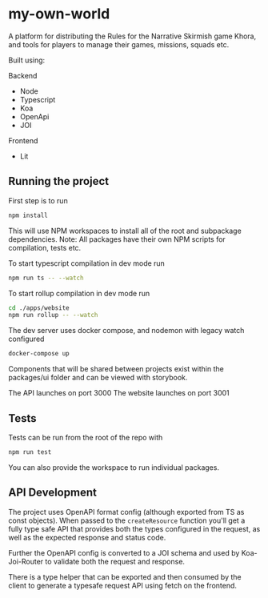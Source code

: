 # my-own-world

A platform for distributing the Rules for the Narrative Skirmish game Khora, and tools for players to manage their games, missions, squads etc.

Built using:

Backend

-   Node
-   Typescript
-   Koa
-   OpenApi
-   JOI

Frontend

-   Lit

## Running the project

First step is to run 

```bash
npm install
```

This will use NPM workspaces to install all of the root and subpackage dependencies. 
Note: All packages have their own NPM scripts for compilation, tests etc.

To start typescript compilation in dev mode run

```bash
npm run ts -- --watch
```

To start rollup compilation in dev mode run

```bash
cd ./apps/website
npm run rollup -- --watch
```

The dev server uses docker compose, and nodemon with legacy watch configured

```bash
docker-compose up
```

Components that will be shared between projects exist within the packages/ui folder and can be viewed with storybook.

The API launches on port 3000
The website launches on port 3001

## Tests

Tests can be run from the root of the repo with

```bash
npm run test
```

You can also provide the workspace to run individual packages.

## API Development

The project uses OpenAPI format config (although exported from TS as const objects). When passed to the `createResource` function you'll get a fully type safe API that provides both the types configured in the request, as well as the expected response and status code.

Further the OpenAPI config is converted to a JOI schema and used by Koa-Joi-Router to validate both the request and response.

There is a type helper that can be exported and then consumed by the client to generate a typesafe request API using fetch on the frontend. 
